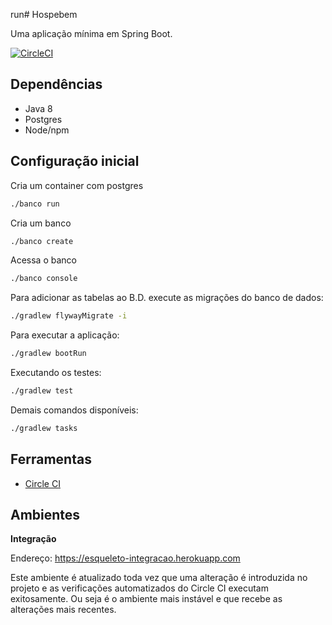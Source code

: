 run# Hospebem

Uma aplicação mínima em Spring Boot.

[![CircleCI](https://circleci.com/gh/aceleradora-TW/esqueleto-ambulante/tree/master.svg?style=svg)](https://circleci.com/gh/aceleradora-TW/esqueleto-ambulante/tree/master)

## Dependências

- Java 8
- Postgres
- Node/npm


## Configuração inicial

Cria um container com postgres

```sh
./banco run
```

Cria um banco

```sh
./banco create
```

Acessa o banco

```sh
./banco console
```
             
Para adicionar as tabelas ao B.D. execute as migrações do banco de dados:

```sh
./gradlew flywayMigrate -i
```

Para executar a aplicação:

```sh
./gradlew bootRun
```

Executando os testes:

```sh
./gradlew test
```

Demais comandos disponíveis:

```sh
./gradlew tasks
```


## Ferramentas

- [Circle CI](https://circleci.com/gh/aceleradora-TW/esqueleto-ambulante)


## Ambientes

__Integração__

Endereço: https://esqueleto-integracao.herokuapp.com

Este ambiente é atualizado toda vez que uma alteração é introduzida no projeto e as verificações automatizados do Circle CI executam
exitosamente. Ou seja é o ambiente mais instável e que recebe as alterações mais recentes.

